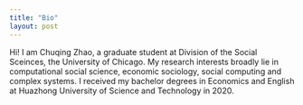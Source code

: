 ```yaml
---
title: "Bio"
layout: post
---
```


Hi! I am Chuqing Zhao, a graduate student at Division of the Social Sceinces, the University of Chicago. My research interests broadly lie in computational social science, economic sociology, social computing and complex systems. I received my bachelor degrees in Economics and English at Huazhong University of Science and Technology in 2020.

